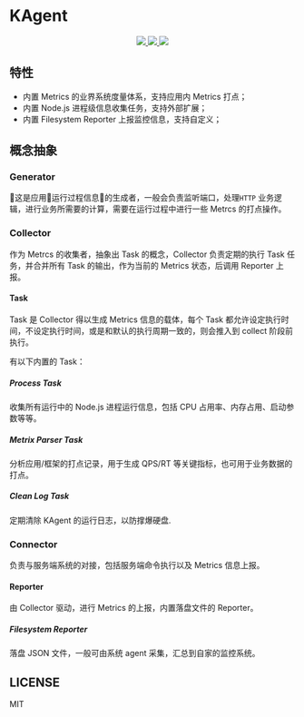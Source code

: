 # KAgent

<p align=center>
    <a href="https://github.com/kaola-fed/kagent">
        <img src="https://img.shields.io/npm/v/kagent.svg?style=for-the-badge"/>
    </a>
    <a href="https://travis-ci.org/kaola-fed/agentk">
        <img src="https://img.shields.io/travis-ci/kaola-fed/kagent.svg?branch=feature_megalo&style=for-the-badge"/>
    </a>
    <a href="https://codecov.io/gh/kaola-fed/kagent">
        <img src="https://img.shields.io/codecov/c/github/kaola-fed/kagent.svg?style=for-the-badge"/>
    </a>
</p>

## 特性
* 内置 Metrics 的业界系统度量体系，支持应用内 Metrics 打点；
* 内置 Node.js 进程级信息收集任务，支持外部扩展；
* 内置 Filesystem Reporter 上报监控信息，支持自定义；

## 概念抽象
### Generator
这是应用运行过程信息的生成者，一般会负责监听端口，处理`HTTP` 业务逻辑，进行业务所需要的计算，需要在运行过程中进行一些 Metrcs 的打点操作。

### Collector
作为 Metrcs 的收集者，抽象出 Task 的概念，Collector 负责定期的执行 Task 任务，并合并所有 Task 的输出，作为当前的 Metrics 状态，后调用 Reporter 上报。

#### Task
Task 是 Collector 得以生成 Metrics 信息的载体，每个 Task 都允许设定执行时间，不设定执行时间，或是和默认的执行周期一致的，则会推入到 collect 阶段前执行。

有以下内置的 Task：

##### Process Task
收集所有运行中的 Node.js 进程运行信息，包括 CPU 占用率、内存占用、启动参数等等。

##### Metrix Parser Task
分析应用/框架的打点记录，用于生成 QPS/RT 等关键指标，也可用于业务数据的打点。

##### Clean Log Task
定期清除 KAgent 的运行日志，以防撑爆硬盘.

### Connector
负责与服务端系统的对接，包括服务端命令执行以及 Metrics 信息上报。

#### Reporter
由 Collector 驱动，进行 Metrics 的上报，内置落盘文件的 Reporter。

##### Filesystem Reporter
落盘 JSON 文件，一般可由系统 agent 采集，汇总到自家的监控系统。

## LICENSE
MIT